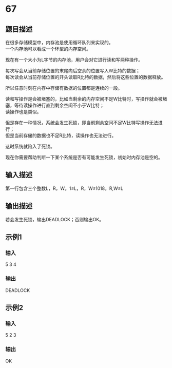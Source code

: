 # 67

## 题目描述

在很多存储模型中，内存池是使用循环队列来实现的。\
一个内存池可以看成一个环型的内存空间。

现在有一个大小为L字节的内存池，用户会对它进行读和写两种操作。

每次写会从当前存储位置的末尾向后空余的位置写入W比特的数据；\
每次读会从当前存储位置的开头读取R比特的数据，然后将这些位置的数据释放。

所以任意时刻在内存中存储有数据的位置都是连续的一段。

读和写操作是会被堵塞的，比如当剩余的内存空间不足W比特时，写操作就会被堵塞，等待读操作进行直到剩余空间不小于W比特；\
读操作也是类似。

但是存在一种情况，系统会发生死锁，即当前剩余空间不足W比特写操作无法进行；\
但是当前存储的数据也不足R比特，读操作也无法进行。

这时系统就陷入了死锁。

现在你需要帮助判断一下某个系统是否有可能发生死锁，初始时内存池是空的。

## 输入描述

第一行包含三个整数L，R，W。1≤L，R，W≤1018，R,W≤L

## 输出描述

若会发生死锁，输出DEADLOCK；否则输出OK。

## 示例1

### 输入

5 3 4

### 输出

DEADLOCK

## 示例2

### 输入

5 2 3

### 输出

OK
